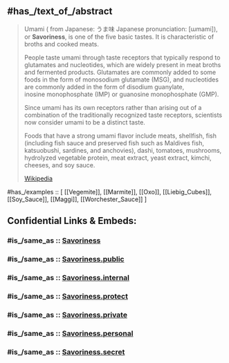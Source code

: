 ﻿---
aliases:
- Umami
- herzhaft
---

## #has_/text_of_/abstract 

> Umami ( from Japanese: うま味 Japanese pronunciation: [ɯmami]), or **Savoriness**, 
> is one of the five basic tastes. It is characteristic of broths and cooked meats. 
>
> People taste umami through taste receptors that typically respond to glutamates and  nucleotides, 
> which are widely present in meat broths and fermented products. 
> Glutamates are commonly added to some foods in the form of monosodium glutamate (MSG), 
> and nucleotides are commonly added in the form of disodium guanylate,  
> inosine monophosphate (IMP) or guanosine monophosphate (GMP). 
> 
> Since umami has its own receptors 
> rather than arising out of a combination of the traditionally recognized taste receptors, 
> scientists now consider umami to be a distinct taste.
>
> Foods that have a strong umami flavor include meats, shellfish, fish (including fish sauce 
> and preserved fish such as Maldives fish, katsuobushi, sardines, and anchovies), dashi, tomatoes, 
> mushrooms, hydrolyzed vegetable protein, meat extract, yeast extract, kimchi, cheeses, and soy sauce.
>
> [Wikipedia](https://en.wikipedia.org/wiki/Umami) 

#has_/examples :: [ [[Vegemite]], [[Marmite]], [[Oxo]], [[Liebig_Cubes]], [[Soy_Sauce]], [[Maggi]], [[Worchester_Sauce]] ] 


## Confidential Links & Embeds: 

### #is_/same_as :: [Savoriness](/_Standards/bio/Medicine/Anatomy/Nervous_System/Sensory_System/Taste/Savoriness.md) 

### #is_/same_as :: [Savoriness.public](/_public/bio/Medicine/Anatomy/Nervous_System/Sensory_System/Taste/Savoriness.public.md) 

### #is_/same_as :: [Savoriness.internal](/_internal/bio/Medicine/Anatomy/Nervous_System/Sensory_System/Taste/Savoriness.internal.md) 

### #is_/same_as :: [Savoriness.protect](/_protect/bio/Medicine/Anatomy/Nervous_System/Sensory_System/Taste/Savoriness.protect.md) 

### #is_/same_as :: [Savoriness.private](/_private/bio/Medicine/Anatomy/Nervous_System/Sensory_System/Taste/Savoriness.private.md) 

### #is_/same_as :: [Savoriness.personal](/_personal/bio/Medicine/Anatomy/Nervous_System/Sensory_System/Taste/Savoriness.personal.md) 

### #is_/same_as :: [Savoriness.secret](/_secret/bio/Medicine/Anatomy/Nervous_System/Sensory_System/Taste/Savoriness.secret.md)


